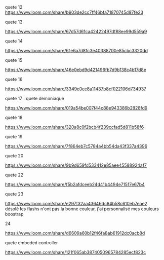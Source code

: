 quete 12
https://www.loom.com/share/b903de2cc7ff46bfa71870745d87fe23

quete 13 

https://www.loom.com/share/67d57d61ca42422497df88ee99d559a9

quete 14 

https://www.loom.com/share/61e6a7d81c3e40388700e85cbc3320dd

quete 15

https://www.loom.com/share/46e0ebd9d421496fb7d9b138c4b17d8e

quete 16

https://www.loom.com/share/3349e0ec8a11437b8cf022106d734937

quete 17 : quete demoniaque

https://www.loom.com/share/019a54be007f44c88e943386b2828fd9

quete 18

https://www.loom.com/share/320a8c0f2bcb4f239ccfad5d811b58f6

quete 19

https://www.loom.com/share/7f864eb7c5784a4bb54da43f337a4396

quete 20

https://www.loom.com/share/9b9d659fd533412e85aee45588924af7

quete 22

https://www.loom.com/share/f5b2afdceeb24d41b4494e71517e67b4

quete 23

https://www.loom.com/share/e297f32aa43646dc84b58c610eb7eae2
désolé les flashs n'ont pas la bonne couleur, j'ai personnalisé mes couleurs boostrap

24

https://www.loom.com/share/d6609a60b12f46fa8ab61912dc0acb8d

quete embeded controller 

https://www.loom.com/share/121f065ab3874050965784285ecf823c
